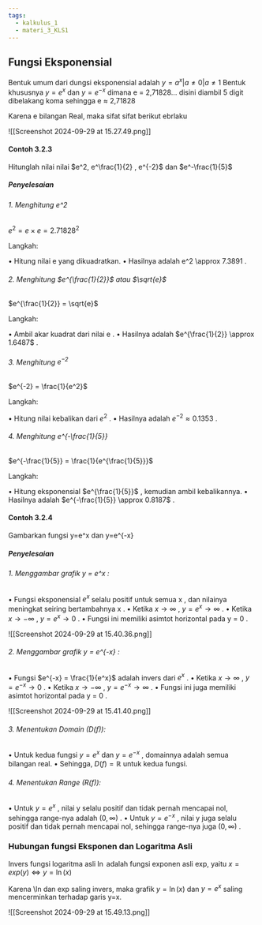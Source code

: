 ```yaml
---
tags:
  - kalkulus_1
  - materi_3_KLS1
---
```

## Fungsi Eksponensial

Bentuk umum dari dungsi eksponensial adalah $y = a^x | a ≠ 0 | a ≠ 1$
Bentuk khususnya $y=e^x$ dan $y=e^{-x}$ dimana e = 2,71828... disini diambil 5 digit dibelakang koma sehingga e ≈ 2,71828

Karena e bilangan Real, maka sifat sifat berikut ebrlaku

![[Screenshot 2024-09-29 at 15.27.49.png]]

#### Contoh 3.2.3

Hitunglah nilai nilai $e^2, e^\frac{1}{2} , e^{-2}$ dan $e^-\frac{1}{5}$

##### Penyelesaian


###### 1. Menghitung  e^2 

$e^2 = e \times e = 2.71828^2$

Langkah:

•	Hitung nilai  e  yang dikuadratkan.
•	Hasilnya adalah  e^2 \approx 7.3891 .


###### 2. Menghitung  $e^{\frac{1}{2}}$  atau  $\sqrt{e}$

$e^{\frac{1}{2}} = \sqrt{e}$

Langkah:

•	Ambil akar kuadrat dari nilai  e .
•	Hasilnya adalah  $e^{\frac{1}{2}} \approx 1.6487$ .


###### 3. Menghitung  $e^{-2}$ 

$e^{-2} = \frac{1}{e^2}$

Langkah:

•	Hitung nilai kebalikan dari  $e^2$ .
•	Hasilnya adalah  $e^{-2} \approx 0.1353$ .


###### 4. Menghitung  e^{-\frac{1}{5}} 

$e^{-\frac{1}{5}} = \frac{1}{e^{\frac{1}{5}}}$

Langkah:

•	Hitung eksponensial  $e^{\frac{1}{5}}$ , kemudian ambil kebalikannya.
•	Hasilnya adalah  $e^{-\frac{1}{5}} \approx 0.8187$ .



#### Contoh 3.2.4

Gambarkan fungsi y=e^x dan y=e^{-x}

##### Penyelesaian

###### 1. Menggambar grafik  y = e^x :

•	Fungsi eksponensial  $e^x$  selalu positif untuk semua  x , dan nilainya meningkat seiring bertambahnya  x .
•	Ketika  $x \to \infty$ ,  $y = e^x \to \infty$ .
•	Ketika  $x \to -\infty$ ,  $y = e^x \to 0$ .
•	Fungsi ini memiliki asimtot horizontal pada  y = 0 .

![[Screenshot 2024-09-29 at 15.40.36.png]]

###### 2. Menggambar grafik  y = e^{-x} :

•	Fungsi  $e^{-x} = \frac{1}{e^x}$  adalah invers dari  $e^x$ .
•	Ketika  $x \to \infty$ ,  $y = e^{-x} \to 0$ .
•	Ketika  $x \to -\infty$ ,  $y = e^{-x} \to \infty$ .
•	Fungsi ini juga memiliki asimtot horizontal pada  y = 0 .

![[Screenshot 2024-09-29 at 15.41.40.png]]

###### 3. Menentukan Domain (D(f)):

•	Untuk kedua fungsi  $y = e^x$  dan  $y = e^{-x}$ , domainnya adalah semua bilangan real.
•	Sehingga,  $D(f) = \mathbb{R}$  untuk kedua fungsi.

###### 4. Menentukan Range (R(f)):

•	Untuk  $y = e^x$ , nilai  y  selalu positif dan tidak pernah mencapai nol, sehingga range-nya adalah  $(0, \infty)$ .
•	Untuk  $y = e^{-x}$ , nilai  y  juga selalu positif dan tidak pernah mencapai nol, sehingga range-nya juga  $(0, \infty)$ .



### Hubungan fungsi Eksponen dan Logaritma Asli

Invers fungsi logaritma asli $\ln$ adalah fungsi exponen asli exp, yaitu $x=exp(y) ⇔ y=\ln(x)$

Karena \ln dan exp saling invers, maka grafik $y=\ln(x)$ dan $y=e^x$ saling mencerminkan terhadap garis y=x.

![[Screenshot 2024-09-29 at 15.49.13.png]]

